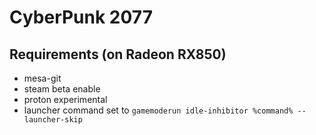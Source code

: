 # CyberPunk 2077

## Requirements (on Radeon RX850)

- mesa-git
- steam beta enable
- proton experimental
- launcher command set to `gamemoderun idle-inhibitor %command% --launcher-skip`
